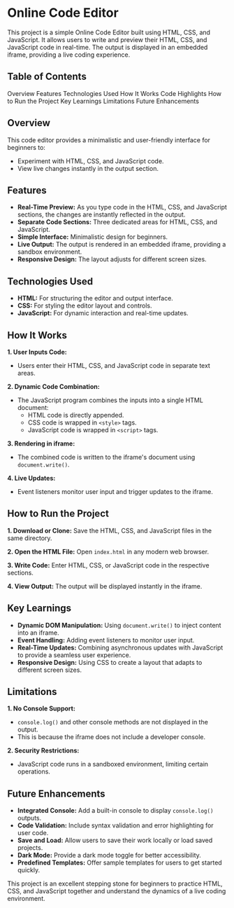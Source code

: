 # Online Code Editor

This project is a simple Online Code Editor built using HTML, CSS, and JavaScript. It allows users to write and preview their HTML, CSS, and JavaScript code in real-time. The output is displayed in an embedded iframe, providing a live coding experience.

## Table of Contents

Overview
Features
Technologies Used
How It Works
Code Highlights
How to Run the Project
Key Learnings
Limitations
Future Enhancements

## Overview

This code editor provides a minimalistic and user-friendly interface for beginners to:

- Experiment with HTML, CSS, and JavaScript code.
- View live changes instantly in the output section.

## Features

- **Real-Time Preview:** As you type code in the HTML, CSS, and JavaScript sections, the changes are instantly reflected in the output.
- **Separate Code Sections:** Three dedicated areas for HTML, CSS, and JavaScript.
- **Simple Interface:** Minimalistic design for beginners.
- **Live Output:** The output is rendered in an embedded iframe, providing a sandbox environment.
- **Responsive Design:** The layout adjusts for different screen sizes.

## Technologies Used

- **HTML:** For structuring the editor and output interface.
- **CSS:** For styling the editor layout and controls.
- **JavaScript:** For dynamic interaction and real-time updates.

## How It Works

**1. User Inputs Code:**

- Users enter their HTML, CSS, and JavaScript code in separate text areas.

**2. Dynamic Code Combination:**

- The JavaScript program combines the inputs into a single HTML document:
  - HTML code is directly appended.
  - CSS code is wrapped in `<style>` tags.
  - JavaScript code is wrapped in `<script>` tags.

**3. Rendering in iframe:**

- The combined code is written to the iframe's document using `document.write()`.

**4. Live Updates:**

- Event listeners monitor user input and trigger updates to the iframe.

## How to Run the Project

**1. Download or Clone:** Save the HTML, CSS, and JavaScript files in the same directory.

**2. Open the HTML File:** Open `index.html` in any modern web browser.

**3. Write Code:** Enter HTML, CSS, or JavaScript code in the respective sections.

**4. View Output:** The output will be displayed instantly in the iframe.

## Key Learnings

- **Dynamic DOM Manipulation:** Using `document.write()` to inject content into an iframe.
- **Event Handling:** Adding event listeners to monitor user input.
- **Real-Time Updates:** Combining asynchronous updates with JavaScript to provide a seamless user experience.
- **Responsive Design:** Using CSS to create a layout that adapts to different screen sizes.

## Limitations

**1. No Console Support:**

- `console.log()` and other console methods are not displayed in the output.
- This is because the iframe does not include a developer console.

**2. Security Restrictions:**

- JavaScript code runs in a sandboxed environment, limiting certain operations.

## Future Enhancements

- **Integrated Console:** Add a built-in console to display `console.log()` outputs.
- **Code Validation:** Include syntax validation and error highlighting for user code.
- **Save and Load:** Allow users to save their work locally or load saved projects.
- **Dark Mode:** Provide a dark mode toggle for better accessibility.
- **Predefined Templates:** Offer sample templates for users to get started quickly.

This project is an excellent stepping stone for beginners to practice HTML, CSS, and JavaScript together and understand the dynamics of a live coding environment.
